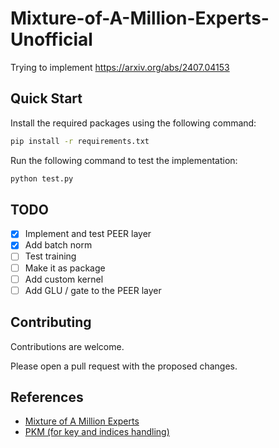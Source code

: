 # Mixture-of-A-Million-Experts-Unofficial
Trying to implement https://arxiv.org/abs/2407.04153

## Quick Start

Install the required packages using the following command:

```bash
pip install -r requirements.txt
```

Run the following command to test the implementation:

```bash
python test.py
```

## TODO

- [x] Implement and test PEER layer
- [x] Add batch norm
- [ ] Test training
- [ ] Make it as package
- [ ] Add custom kernel
- [ ] Add GLU / gate to the PEER layer

## Contributing

Contributions are welcome.

Please open a pull request with the proposed changes.

## References

- [Mixture of A Million Experts](https://arxiv.org/abs/2407.04153)
- [PKM (for key and indices handling)](https://github.com/facebookresearch/XLM/blob/main/PKM-layer.ipynb)

